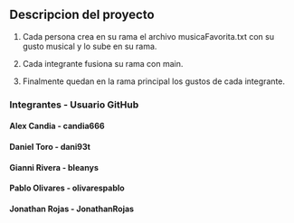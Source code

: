 ## Descripcion del proyecto

1. Cada persona crea en su rama el archivo musicaFavorita.txt con su gusto musical y lo sube en su rama.

2. Cada integrante fusiona su rama con main.

3. Finalmente quedan en la rama principal los gustos de cada integrante.

### Integrantes - Usuario GitHub

#### Alex Candia - candia666 
#### Daniel Toro - dani93t 
#### Gianni Rivera - bleanys 
#### Pablo Olivares - olivarespablo 
#### Jonathan Rojas - JonathanRojas